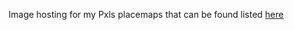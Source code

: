 Image hosting for my Pxls placemaps that can be found listed [here](https://docs.google.com/spreadsheets/d/1OfwxXpG5oKC_JRt6bbxyBTK3rI92eyzs2Rk5OoAEw0w/)
